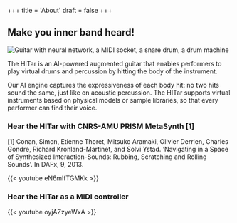 +++
title = 'About'
draft = false
+++

## Make you inner band heard!

![Guitar with neural network, a MIDI socket, a snare drum, a drum machine](/img/hitar_dl_graphic.jpg)

The HITar is an AI-powered augmented guitar that enables performers to play virtual drums and percussion by hitting the body of the instrument.

Our AI engine captures the expressiveness of each body hit:
no two hits sound the same, just like on acoustic percussion.
The HITar supports virtual instruments based on physical models or sample libraries, so that every performer can find their voice.

### Hear the HITar with CNRS-AMU PRISM MetaSynth [1]

[1] Conan, Simon, Etienne Thoret, Mitsuko Aramaki, Olivier Derrien, Charles Gondre, Richard Kronland-Martinet, and Solvi Ystad. ‘Navigating in a Space of Synthesized Interaction-Sounds: Rubbing, Scratching and Rolling Sounds’. In DAFx, 9, 2013.

{{< youtube eN6mlfTGMKk >}}

### Hear the HITar as a MIDI controller

{{< youtube oyjAZzyeWxA >}}